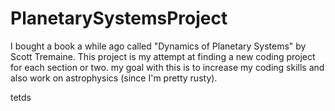 # PlanetarySystemsProject
I bought a book a while ago called "Dynamics of Planetary Systems" by Scott Tremaine. This project is my attempt at finding a new coding project for each section or two. my goal with this is to increase my coding skills and also work on astrophysics (since I'm pretty rusty).


tetds
